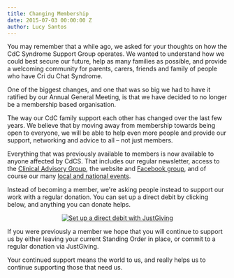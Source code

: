 ```yaml
---
title: Changing Membership
date: 2015-07-03 00:00:00 Z
author: Lucy Santos
---
```


You may remember that a while ago, we asked for your thoughts on how the CdC Syndrome Support Group operates. We wanted to understand how we could best secure our future, help as many families as possible, and provide a welcoming community for parents, carers, friends and family of people who have Cri du Chat Syndrome.

One of the biggest changes, and one that was so big we had to have it ratified by our Annual General Meeting, is that we have decided to no longer be a membership based organisation.

The way our CdC family support each other has changed over the last few years. We believe that by moving away from membership towards being open to everyone, we will be able to help even more people and provide our support, networking and advice to all – not just members.

Everything that was previously available to members is now available to anyone affected by CdCS. That includes our regular newsletter, access to the [Clinical Advisory Group](/information/cag.html), the website and [Facebook group](https://www.facebook.com/groups/cdcssguk/), and of course our many [local and national events](/events/index.html).

Instead of becoming a member, we're asking people instead to support our work with a regular donation. You can set up a direct debit by clicking below, and anything you can donate helps.

<p style='text-align: center'>
  <a href="https://www.justgiving.com/donation/direct/charity/99993?frequency=monthlydirectdebit&amount=3"><img src="http://www.justgiving.com/charities/content/images/logo-buttons/purple/donate_dd_purple.gif" alt="Set up a direct debit with JustGiving" /></a>
</p>

If you were previously a member we hope that you will continue to support us by either leaving your current Standing Order in place, or commit to a regular donation via JustGiving.

Your continued support means the world to us, and really helps us to continue supporting those that need us.